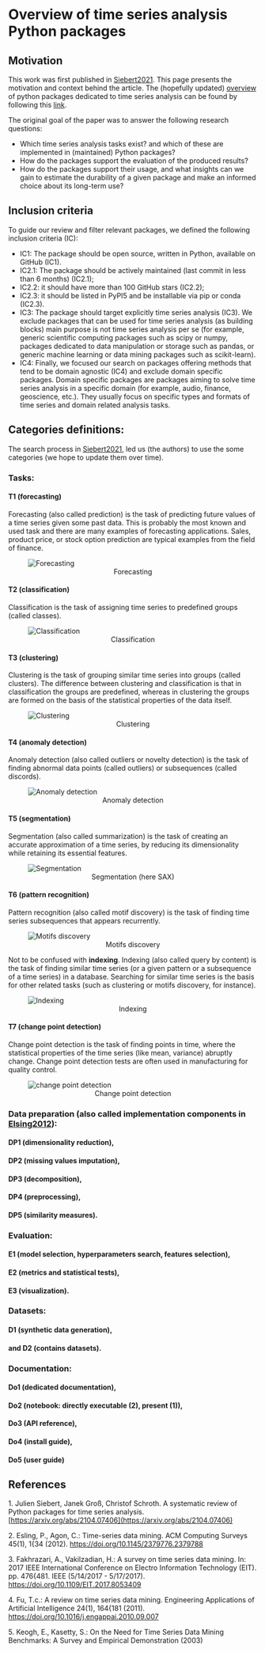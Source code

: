 # Overview of time series analysis Python packages

## Motivation
This work was first published in [Siebert2021](#citation.siebert2021). This page presents the motivation and context behind the article.
The (hopefully updated) [overview](overview.html) of python packages dedicated to time series analysis can be found by following this [link](overview.html).

The original goal of the paper was to answer the following research questions:
 * Which time series analysis tasks exist? and which of these are implemented in (maintained) Python packages?
 * How do the packages support the evaluation of the produced results?
 * How do the packages support their usage, and what insights can we gain to estimate the durability of a given package and make an informed choice about its long-term use?

## Inclusion criteria

To guide our review and filter relevant packages, we defined the following inclusion criteria (IC):
 * IC1: The package should be open source, written in Python, available on GitHub (IC1). 
 * IC2.1: The package should be actively maintained (last commit in less than 6 months) (IC2.1);
 * IC2.2: it should have more than 100 GitHub stars (IC2.2); 
 * IC2.3: it should be listed in PyPI5 and be installable via pip or conda (IC2.3). 
 * IC3: The package should target explicitly time series analysis (IC3). We exclude packages that can be used for time series analysis (as building blocks) main purpose is not  time series analysis per se (for example, generic scientific computing packages such as scipy or numpy, packages dedicated to data manipulation or storage such as pandas, or generic machine learning or data mining packages such as scikit-learn). 
 * IC4: Finally, we focused our search on packages offering methods that tend to be domain agnostic (IC4) and exclude domain specific packages. Domain specific packages are packages aiming to solve time series analysis in a specific domain (for example, audio, finance, geoscience, etc.). They usually focus on specific types and formats of time series and domain related analysis tasks.

## Categories definitions:
The search process in [Siebert2021](#citation.siebert2021), led us (the authors) to use the some categories (we hope to update them over time).

### Tasks:

####  T1 (forecasting)
Forecasting (also called prediction) is the task of predicting future values of a time series given some past data. 
This is probably the most known and used task and there are many examples of forecasting applications. 
Sales, product price, or stock option prediction are typical examples from the field of finance.

<figure>
  <img
  src="images/forecasting.svg"
  alt="Forecasting">
  <figcaption style="text-align: center;">Forecasting</figcaption>
</figure>

####  T2 (classification)
Classification is the task of assigning time series to predefined groups (called classes).

<figure>
  <img
  src="images/classification_word_height_profiles.svg"
  alt="Classification">
  <figcaption style="text-align: center;">Classification</figcaption>
</figure>

####  T3 (clustering)
Clustering is the task of grouping similar time series into groups (called clusters). 
The difference between clustering and classification is that in classification the groups are predefined, 
whereas in clustering the groups are formed on the basis of the statistical properties of the data itself. 

<figure>
  <img
  src="images/overview_word_height_profiles.svg"
  alt="Clustering">
  <figcaption style="text-align: center;">Clustering</figcaption>
</figure>


####  T4 (anomaly detection)

Anomaly detection (also called outliers or novelty detection) is the task of finding abnormal data points (called outliers)
or subsequences (called discords).  

<figure>
  <img
  src="images/anomaly_detection_ecg.svg"
  alt="Anomaly detection">
  <figcaption style="text-align: center;">Anomaly detection</figcaption>
</figure>


####  T5 (segmentation)
Segmentation (also called summarization) is the task of creating an accurate approximation of a time series, 
by reducing its dimensionality while retaining its essential features. 

<figure>
  <img
  src="images/segentation_SAX.svg"
  alt="Segmentation">
  <figcaption style="text-align: center;">Segmentation (here SAX)</figcaption>
</figure>

####  T6 (pattern recognition)
Pattern recognition (also called motif discovery) is the task of finding time series subsequences that appears recurrently. 

<figure>
  <img
  src="images/motifs_detection.svg"
  alt="Motifs discovery">
  <figcaption style="text-align: center;">Motifs discovery</figcaption>
</figure>

Not to be confused with **indexing**. Indexing (also called query by content) is the task of finding similar time series 
(or a given pattern or a subsequence of a time series) in a database. 
Searching for similar time series is the basis for other related tasks (such as clustering or motifs discovery, for instance). 

<figure>
  <img
  src="images/pattern_detection.svg"
  alt="Indexing">
  <figcaption style="text-align: center;">Indexing</figcaption>
</figure>

####  T7 (change point detection)
Change point detection is the task of finding points in time, where the statistical properties of the time series (like mean, variance)
abruptly change. Change point detection tests are often used in manufacturing for quality control.

<figure>
  <img
  src="images/changepoint_detection.svg"
  alt="change point detection">
  <figcaption style="text-align: center;">Change point detection</figcaption>
</figure>


### Data preparation (also called implementation components in [Elsing2012](#citation.esling2012)):
####  DP1 (dimensionality reduction),
####  DP2 (missing values imputation),
####  DP3 (decomposition),
####  DP4 (preprocessing),
####  DP5 (similarity measures).
### Evaluation:
####  E1 (model selection, hyperparameters search, features selection),
####  E2 (metrics and statistical tests),
####  E3 (visualization).
### Datasets:
####  D1 (synthetic data generation),
####  and D2 (contains datasets).
### Documentation:
####  Do1 (dedicated documentation),
####  Do2 (notebook: directly executable (2), present (1)),
####  Do3 (API reference),
####  Do4 (install guide),
####  Do5 (user guide)

## References
<a name="citation.siebert2021">1.</a> Julien Siebert, Janek Groß, Christof Schroth. A systematic review of Python packages for time series analysis. [https://arxiv.org/abs/2104.07406](https://arxiv.org/abs/2104.07406)

<a name="citation.esling2012">2.</a> Esling, P., Agon, C.: Time-series data mining. ACM Computing Surveys 45(1), 1{34 (2012). https://doi.org/10.1145/2379776.2379788

<a name="citation.fakhrazari2017">3.</a> Fakhrazari, A., Vakilzadian, H.: A survey on time series data mining. In: 2017 IEEE International Conference on Electro Information Technology (EIT). pp. 476{481. IEEE (5/14/2017 - 5/17/2017). https://doi.org/10.1109/EIT.2017.8053409

<a name="citation.fu2011">4.</a> Fu, T.c.: A review on time series data mining. Engineering Applications of Artificial Intelligence 24(1), 164{181 (2011). https://doi.org/10.1016/j.engappai.2010.09.007

<a name="citation.keogh2003">5.</a> Keogh, E., Kasetty, S.: On the Need for Time Series Data Mining Benchmarks: A Survey and Empirical Demonstration (2003)

